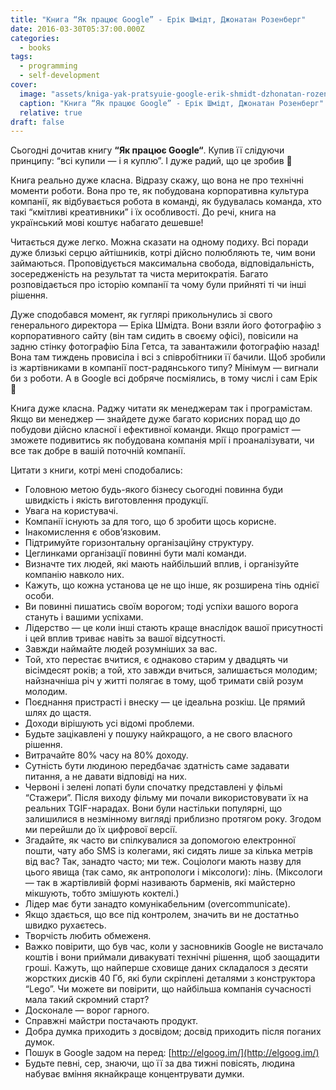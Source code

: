 ```yaml
---
title: "Книга “Як працює Google” - Ерік Шмідт, Джонатан Розенберг"
date: 2016-03-30T05:37:00.000Z
categories:
  - books
tags:
  - programming
  - self-development
cover:
  image: "assets/kniga-yak-pratsyuie-google-erik-shmidt-dzhonatan-rozenberg.jpg"
  caption: "Книга “Як працює Google” - Ерік Шмідт, Джонатан Розенберг"
  relative: true
draft: false
---
```


Сьогодні дочитав книгу **“**Як працює Google**“**. Купив її слідуючи принципу: “всі купили — і я куплю”. І дуже радий, що це зробив 🙂

Книга реально дуже класна. Відразу скажу, що вона не про технічні моменти роботи. Вона про те, як побудована корпоративна культура компанії, як відбувається робота в команді, як будувалась команда, хто такі “кмітливі креативники” і їх особливості. До речі, книга на український мові коштує набагато дешевше!

Читається дуже легко. Можна сказати на одному подиху. Всі поради дуже близькі серцю айтішників, котрі дійсно полюбляють те, чим вони займаються. Проповідується максимальна свобода, відповідальність, зосередженість на результат та чиста меритократія. Багато розповідається про історію компанії та чому були прийняті ті чи інші рішення.

Дуже сподобався момент, як гуглярі прикольнулись зі свого генерального директора — Еріка Шмідта. Вони взяли його фотографію з корпоративного сайту (він там сидить в своєму офісі), повісили на задню стінку фотографію Біла Гетса, та завантажили фотографію назад! Вона там тиждень провисіла і всі з співробітники її бачили. Щоб зробили із жартівниками в компанії пост-радянського типу? Мінімум — вигнали би з роботи. А в Google всі добряче посміялись, в тому числі і сам Ерік 🙂

Книга дуже класна. Раджу читати як менеджерам так і програмістам. Якщо ви менеджер — знайдете дуже багато корисних порад що до побудови дійсно класної і ефективної команди. Якщо програміст — зможете подивитись як побудована компанія мрії і проаналізувати, чи все так добре в вашій поточній компанії.

Цитати з книги, котрі мені сподобались:

- Головною метою будь-якого бізнесу сьогодні повинна буди швидкість і якість виготовлення продукції.
- Увага на користувачі.
- Компанії існують за для того, що б зробити щось корисне.
- Інакомислення є обов’язковим.
- Підтримуйте горизонтальну організаційну структуру.
- Цеглинками організації повинні бути малі команди.
- Визначте тих людей, які мають найбільший вплив, і організуйте компанію навколо них.
- Кажуть, що кожна установа це не що інше, як розширена тінь однієї особи.
- Ви повинні пишатись своїм ворогом; тоді успіхи вашого ворога стануть і вашими успіхами.
- Лідерство — це коли інші стають краще внаслідок вашої присутності і цей вплив триває навіть за вашої відсутності.
- Завжди наймайте людей розумніших за вас.
- Той, хто перестає вчитися, є однаково старим у двадцять чи вісімдесят років; а той, хто завжди вчиться, залишається молодим; найзначніша річ у житті полягає в тому, щоб тримати свій розум молодим.
- Поєднання пристрасті і внеску — це ідеальна розкіш. Це прямий шлях до щастя.
- Доходи вірішують усі відомі проблеми.
- Будьте зацікавлені у пошуку найкращого, а не свого власного рішення.
- Витрачайте 80% часу на 80% доходу.
- Сутність бути людиною передбачає здатність саме задавати питання, а не давати відповіді на них.
- Червоні і зелені лопаті були спочатку представлені у фільмі “Стажери”. Після виходу фільму ми почали використовувати їх на реальних TGIF-нарадах. Вони були настільки популярні, що залишилися в незмінному вигляді приблизно протягом року. Згодом ми перейшли до їх цифрової версії.
- Згадайте, як часто ви спілкувалися за допомогою електронної пошти, чату або SMS із колегами, які сидять лише за кілька метрів від вас? Так, занадто часто; ми теж. Соціологи мають назву для цього явища (так само, як антропологи і міксологи): лінь. (Міксологи — так в жартівливій формі називають барменів, які майстерно мікшують, тобто змішують коктелі.)
- Лідер має бути занадто комунікабельним (overcommunicate).
- Якщо здається, що все під контролем, значить ви не достатньо швидко рухаєтесь.
- Творчість любить обмеженя.
- Важко повірити, що був час, коли у засновників Google не вистачало коштів і вони приймали дивакуваті технічні рішення, щоб заощадити гроші. Кажуть, що найперше сховище даних складалося з десяти жорстких дисків 40 Гб, які були скріплені деталями з конструктора “Lego”. Чи можете ви повірити, що найбільша компанія сучасності мала такий скромний старт?
- Досконале — ворог гарного.
- Справжні майстри постачають продукт.
- Добра думка приходить з досвідом; досвід приходить після поганих думок.
- Пошук в Google задом на перед: [http://elgoog.im/](http://elgoog.im/)
- Будьте певні, сер, знаючи, що її за два тижні повісять, людина набуває вміння якнайкраще концентрувати думки.
